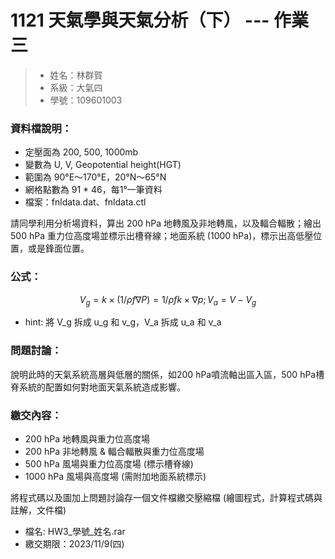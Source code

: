 # 1121 天氣學與天氣分析（下） --- 作業三

> - 姓名：林群賀
> - 系級：大氣四
> - 學號：109601003


### 資料檔說明：
- 定壓面為 200, 500, 1000mb
- 變數為 U, V, Geopotential height(HGT)
- 範圍為 90°E～170°E，20°N～65°N
- 網格點數為 91 * 46，每1°一筆資料
- 檔案：fnldata.dat、fnldata.ctl

請同學利用分析場資料，算出 200 hPa 地轉風及非地轉風，以及輻合輻散；繪出 500 hPa 重力位高度場並標示出槽脊線；地面系統 (1000 hPa)，標示出高低壓位置，或是鋒面位置。

### 公式：
$$V_g=k×(1/ρf ∇P)=1/ρf k×∇p; V_a=V-V_g$$

- hint: 將 V_g 拆成 u_g 和 v_g，V_a 拆成 u_a 和 v_a

### 問題討論：
說明此時的天氣系統高層與低層的關係，如200 hPa噴流軸出區入區，500 hPa槽脊系統的配置如何對地面天氣系統造成影響。

### 繳交內容：
- 200 hPa 地轉風與重力位高度場
- 200 hPa 非地轉風 & 輻合輻散與重力位高度場
- 500 hPa 風場與重力位高度場 (標示槽脊線)
- 1000 hPa 風場與高度場 (需附加地面系統標示)
	
將程式碼以及圖加上問題討論存一個文件檔繳交壓縮檔 (繪圖程式，計算程式碼與註解，文件檔)
- 檔名: HW3_學號_姓名.rar 
- 繳交期限：2023/11/9(四) 
 